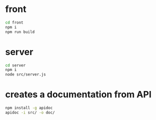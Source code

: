 # front

```bash
cd front
npm i
npm run build
```

# server

```bash
cd server
npm i
node src/server.js
```

# creates a documentation from API

```bash
npm install -g apidoc
apidoc -i src/ -o doc/
```
